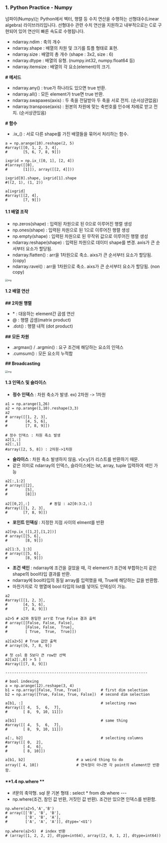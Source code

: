### 1. Python Practice - Numpy

넘파이(Numpy)는 Python에서 벡터, 행렬 등 수치 연산을 수행하는 선형대수(Linear algebra) 라이브러리입니다. 선형대수 관련 수치 연산을 지원하고 내부적으로는 C로 구현되어 있어 연산이 빠른 속도로 수행됩니다.

 

- ndarray.ndim : 축의 개수
- ndarray.shape : 배열의 차원 및 크기를 튜플 형태로 표현.
- ndarray.size : 배열의 총 개수 (shape : 3x2, size : 6)
- ndarray.dtype : 배열의 유형. (numpy.int32, numpy.float64 등)
- ndarray.itemsize : 배열의 각 요소(element)의 크기.

 

**# 메서드**

- ndarray.any() : true가 하나라도 있으면 true 반환.
- ndarray.all() : 모든 element가 true면 true 반환.
- ndarray.swapaxes(axis) : 두 축을 전달받아 두 축을 서로 전치. (순서상관없음)
- ndarray.transpose(axis) : 원본의 차원에 맞는 축번호를 인수에 차례로 받고 전치. (순서상관있음)

 

**# 함수**

- .ix_() : 서로 다른 shape를 가진 배열들을 묶어서 처리하는 함수.

```
a = np.arange(10).reshape(2, 5)
#array([[0, 1, 2, 3, 4],
#       [5, 6, 7, 8, 9]])

ixgrid = np.ix_([0, 1], [2, 4])
#(array([[0],
#       [1]]), array([[2, 4]]))

ixgrid[0].shape, ixgrid[1].shape
#((2, 1), (1, 2))

a[ixgrid]
#array([[2, 4],
#       [7, 9]])
```

 

#### **1.1 배열 조작**

- np.zeros(shape) : 입력된 차원으로 된 0으로 이루어진 행렬 생성
- np.ones(shape) : 입력된 차원으로 된 1으로 이루어진 행렬 생성
- np.empty(shape)  : 입력된 차원으로 된 무작위 값으로 이루어진 행렬 생성
- ndarray.reshape(shape) : 입력된 차원으로 데이터 shape를 변경. axis가 큰 순서부터 요소가 할당됨.
- ndarray.flatten() : arr을 1차원으로 축소. aixs가 큰 순서부터 요소가 할당됨. (copy)
- ndarray.ravel() : arr을 1차원으로 축소. aixs가 큰 순서부터 요소가 할당됨. (non copy)



<img src="https://blog.kakaocdn.net/dn/GdGOe/btrnXZMuuPL/fRQkpHr6caPW1UR4YHFYZ1/img.png" alt="img" style="zoom: 50%;" />



#### **1.2 배열 연산**

 

**## 2차원 행렬**

- \* : 대응하는 element간 곱셈 연산
- @ : 행렬 곱셈(matrix product)
- .dot() : 행렬 내적 (dot product)

**## 모든 차원**

- .argmax() / .argmin() : 요구 조건에 해당하는 요소의 인덱스
- .cumsum() : 모든 요소의 누적합

**## Broadcasting**



<img src="https://blog.kakaocdn.net/dn/pKIop/btrn6G438MY/iGgXwhZkpAiFTl3kwjiNX0/img.jpg" alt="img" style="zoom:50%;" />



 

 

#### **1.3 인덱스 및 슬라이스**

- **정수 인덱스** : 차원 축소가 발생. ex) 2차원 -> 1차원

```
a1 = np.arange(1,26)
a2 = np.arange(1,10).reshape(3,3)
a2
# array([[1, 2, 3],
#        [4, 5, 6],
#        [7, 8, 9]])

# 정수 인덱스 : 차원 축소 발생
a2[1,:]
a2[:,1]
#array([2, 5, 8]) : 2차원->1차원
```

 

 

- **슬라이스** : 차원 축소 발생하지 않음. v[x:y]가 리스트를 반환하기 때문.
- 같은 의미로 ndarray의 인덱스, 슬라이스에는 lst, array, tuple 입력하여 색인 가능

```
a2[:,1:2]
# array([[2],
#        [5],
#        [8]])

a2[[0,2],:] 		# 동일 : a2[0:3:2,:]
#array([[1, 2, 3],
#       [7, 8, 9]])
```

 

- **포인트 인덱싱** : 지정한 지점 사이의 elment를 반환

```
a2[np.ix_([1,2],[1,2])]
# array([[5, 6],
#        [8, 9]])

a2[1:3, 1:3]
# array([[5, 6],
#        [8, 9]])
```

 

- **조건 색인** : ndarray에 조건을 걸었을 때, 각 element가 조건에 부합하는지 같은 shape의 bool타입 결과를 반환.
- ndarray에 bool타입의 동일 array를 입력했을 때, True에 해당하는 값을 반환함.
- 마찬가지로 각 행열에 bool 타입의 list를 넣어도 인덱싱이 가능.

```
a2
#array([[1, 2, 3],
#       [4, 5, 6],
#       [7, 8, 9]])
       
a2>5 # a2와 동일한 arr로 True False 결과 출력
# array([[False, False, False],
#        [False, False,  True],
#        [ True,  True,  True]])

a2[a2>5] # True 값만 출력
# array([6, 7, 8, 9])

# 첫 col 중 5보다 큰 row만 선택
a2[a2[:,0] > 5 ]
#array([[7, 8, 9]])

----------------------------------------------------------------

# bool indexing
a = np.arange(12).reshape(3, 4)
b1 = np.array([False, True, True])         # first dim selection
b2 = np.array([True, False, True, False])  # second dim selection

a[b1, :]                                   # selecting rows
#array([[ 4,  5,  6,  7],
#       [ 8,  9, 10, 11]])

a[b1]                                      # same thing
#array([[ 4,  5,  6,  7],
#       [ 8,  9, 10, 11]])

a[:, b2]                                   # selecting columns
#array([[ 0,  2],
#       [ 4,  6],
#       [ 8, 10]])

a[b1, b2]                       # a weird thing to do
array([ 4, 10])                 # 연속형이 아니면 각 point의 element만 반환함.
```

 

#### **1.4 np.where **

- if문의 축약형. sql 문 기본 형태 : select * from db where ---
- np.where(조건, 참인 값 반환, 거짓인 값 반환). 조건만 있으면 인덱스를 반환함.

```
np.where(a2>5,'A','B')
# array([['B', 'B', 'B'],
#        ['B', 'B', 'A'],
#        ['A', 'A', 'A']], dtype='<U1')

np.where(a2>5)  # index 반환
# (array([1, 2, 2, 2], dtype=int64), array([2, 0, 1, 2], dtype=int64))
```
